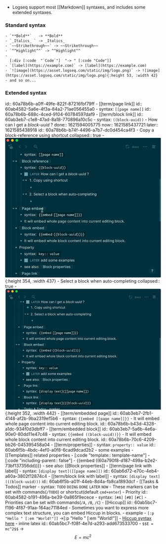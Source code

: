 - Logseq support most [[Markdown]] syntaxes, and includes some extended syntaxes.
### **Standard** syntax
	- `**Bold**`   -> **Bold**
	- `_Italics_ ` -> _Italics_
	- `~~Strikethrough~~` -> ~~Strikethrough~~
	- `^^Highlight^^` -> ^^Highlight^^
	-
	  [:div [:code  "`Code`"]  "-> " [:code "Code"]]
	- `[label](https://example.com)` -> [label](https://example.com)
	- `![image](https://asset.logseq.com/static/img/logo.png)` -> ![image](https://asset.logseq.com/static/img/logo.png){:height 53, :width 42}
	- and so on...
### **Extended** syntax
id:: 60a78b6b-a0ff-49fe-822f-87216fbf79ff
	- [[term/page link]]
	  id:: 60ab4582-5a6e-4f3a-84a2-71ae056455a0
		- syntax: `[[page name]]`
		  id:: 60a78b6b-688c-4ced-9104-60784597daf9
	- [[term/block link]]
	  id:: 60ab3eb7-c1e8-47ad-8a18-770896a10c5c
		- syntax: `((block-uuid))`
		- How can I get a _block-uuid_ ?
		  done:: 1621594005775
		  now:: 1621585437721
		  later:: 1621585438918
		  id:: 60a78b6b-b74f-4496-a7b7-dc0d454ca4f3
			- Copy a block-reference using shortcut
			  collapsed:: true
				- ![2021-05-21 18.41.54.gif](../assets/2021-05-21_18.41.54_1621593786418_0.gif){:height 354, :width 437}
			- Select a block when auto-completing
			  collapsed:: true
				- ![2021-05-21 18.45.31.gif](../assets/2021-05-21_18.45.31_1621593958149_0.gif){:height 352, :width 442}
	- [[term/embedded page]]
	  id:: 60ab3eb7-2fb1-4148-af2b-9ba2319ef5b6
		- syntax: `{{embed [[page name]]}}`
		- It will embed whole page content into current editing block.
		  id:: 60a78b6b-b43d-4328-a1dc-934f0d3dbff7
	- [[term/embedded block]]
	  id:: 60ab3eb7-5a6b-4e6a-90e0-80dd11e47c48
		- syntax: `{{embed ((block-uuid))}}`
		- It will embed whole block content into current editing block.
		  id:: 60a78b6b-70c6-4209-bb26-045395458a04
	- [[term/properties]]
		- syntax: `property:: value`
		  id:: 60ab6f5b-4bdc-4ef0-a0f8-6cad9dcad2b2
		- some examples
			- [[Templates]] related properties
				-
				  [:code "template:: template-name"]
				-
				  [:code "including-parent:: false"]
				- {{embed ((60a790f8-d187-499a-b2e2-73bf137356dd))}}
		- see also: [[Block properties]]
	- [[term/page link with label]]
		- syntax: `[display text]([[page name]])`
		  id:: 60ab6d72-e70c-4eb4-a60a-3802f12874c4
	- [[term/block link with label]]
		- syntax: `[display text](((block-uuid)))`
		  id:: 60ab6f5b-a01f-44eb-8d4a-fb8ca1893dcf
	- [[Tasks & Todos]] marker
		- syntax: `TODO` `DOING` `DONE` `LATER` `NOW`
		- These markers can be set with commands(`/TODO`) 
		  or shortcut(default `cmd+enter`)
	- Priority
	  id:: 60ab4582-b191-496a-be39-0a865f9ecece
		- syntax: `[#A]` `[#B]` `[#C]`
		- Priorities can be set with commands(`/A`, `/B`, `/C`)
	- [[Hiccup]]
	  id:: 60ab5bc7-f196-4f87-91aa-164ac71184ed
		- Sometimes you want to express more complex text structure, you can embed Hiccup in blocks.
		- example
			- `[:p "Hello " [:em "World!"]]`
			  ->[:p "Hello " [:em "World!"]]
		- [Hiccup syntax here](https://github.com/weavejester/hiccup/wiki/Syntax)
	- inline latex
	  id:: 60ab5bc7-f08f-4e7d-a293-add673533700
		- `$$E = mc^2$$` -> $$E = mc^2$$